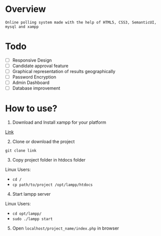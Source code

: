 # Overview

    Online polling system made with the help of HTML5, CSS3, SemanticUI, mysql and xampp

# Todo

 - [ ] Responsive Design
 - [ ] Candidate approval feature
 - [ ] Graphical representation of results geographically
 - [ ] Password Encryption
 - [ ] Admin Dashboard
 - [ ] Database improvement

# How to use?

1) Download and Install xampp for your platform
        
[Link](https://www.apachefriends.org/download.html)    
    
2) Clone or download the project

`git clone link`

3) Copy project folder in htdocs folder 

Linux Users:

- ` cd / `
- ` cp path/to/project /opt/lampp/htdocs `
    
4) Start lampp server
            
Linux Users: 
- ` cd opt/lampp/ `
- ` sudo ./lampp start `

5) Open ` localhost/project_name/index.php ` in browser